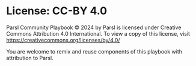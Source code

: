# License: CC-BY 4.0
Parsl Community Playbook © 2024 by Parsl is licensed under Creative Commons Attribution 4.0 International. To view a copy of this license, visit https://creativecommons.org/licenses/by/4.0/

You are welcome to remix and reuse components of this playbook with attribution to Parsl.
